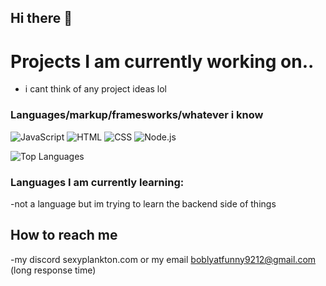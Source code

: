 ## Hi there 👋

# Projects I am currently working on..
- i cant think of any project ideas lol


### Languages/markup/framesworks/whatever i know 
![JavaScript](https://img.shields.io/badge/JavaScript-333?style=for-the-badge&logo=javascript)
![HTML](https://img.shields.io/badge/HTML5-333?style=for-the-badge&logo=html5)
![CSS](https://img.shields.io/badge/CSS3-333?style=for-the-badge&logo=css3)
![Node.js](https://img.shields.io/badge/Node.js-333?style=for-the-badge&logo=node.js)

![Top Languages](https://github-readme-stats.vercel.app/api/top-langs/?username=SomeRandomFella&layout=compact&theme=radical)

### Languages I am currently learning: 
-not a language but im trying to learn the backend side of things

## How to reach me 
-my discord sexyplankton.com 
or my email boblyatfunny9212@gmail.com (long response time)
